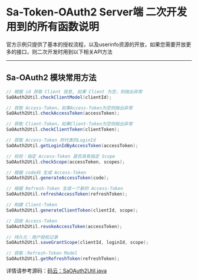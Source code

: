 # Sa-Token-OAuth2 Server端 二次开发用到的所有函数说明 

官方示例只提供了基本的授权流程，以及userinfo资源的开放，如果您需要开放更多的接口，则二次开发时用到以下相关API方法 

--- 

## Sa-OAuth2 模块常用方法

``` java
// 根据 id 获取 Client 信息, 如果 Client 为空，则抛出异常 
SaOAuth2Util.checkClientModel(clientId);

// 获取 Access-Token，如果Access-Token为空则抛出异常 
SaOAuth2Util.checkAccessToken(accessToken);

// 获取 Client-Token，如果Client-Token为空则抛出异常
SaOAuth2Util.checkClientToken(clientToken);

// 获取 Access-Token 所代表的LoginId
SaOAuth2Util.getLoginIdByAccessToken(accessToken);

// 校验：指定 Access-Token 是否具有指定 Scope
SaOAuth2Util.checkScope(accessToken, scopes);

// 根据 code码 生成 Access-Token 
SaOAuth2Util.generateAccessToken(code);

// 根据 Refresh-Token 生成一个新的 Access-Token
SaOAuth2Util.refreshAccessToken(refreshToken);

// 构建 Client-Token 
SaOAuth2Util.generateClientToken(clientId, scope);

// 回收 Access-Token 
SaOAuth2Util.revokeAccessToken(accessToken);

// 持久化：用户授权记录 
SaOAuth2Util.saveGrantScope(clientId, loginId, scope);

// 获取：Refresh-Token Model
SaOAuth2Util.getRefreshToken(refreshToken);
```

详情请参考源码：[码云：SaOAuth2Util.java](https://gitee.com/dromara/sa-token/blob/dev/sa-token-plugin/sa-token-oauth2/src/main/java/cn/dev33/satoken/oauth2/logic/SaOAuth2Util.java)


